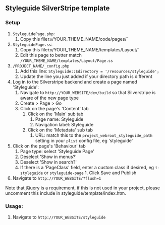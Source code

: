 ## Styleguide SilverStripe template

### Setup

1. `StyleguidePage.php`:
	1. Copy this file` to `/YOUR_THEME_NAME/code/pages/`
1. `StyleguidePage.ss`:
	1. Copy this file` to `/YOUR_THEME_NAME/templates/Layout/`
	1. Edit this page to better match `/YOUR_THEME_NAME/templates/Layout/Page.ss`
1. `/PROJECT_NAME/_config.php`
	1. Add this line: `Styleguide::$directory = '/resources/styleguide';`
	1. Update the line you just added if your directory path is different
1. Log in to the Silverstripe backend and create a page named 'Styleguide':
	1. Navigate to `http://YOUR_WEBSITE/dev/build` so that Silverstripe is aware of the new page type
	1. Create > Page > Go
	1. Click on the page's 'Content' tab
		1. Click on the 'Main' sub tab
			1. Page name: Styleguide
			1. Navigation label: Styleguide
		1. Click on the 'Metadata' sub tab 
			1. URL: match this to the `project_webroot_styleguide_path` setting in your `plist` config file, eg 'styleguide'
  1. Click on the page's 'Behaviour' tab
		1. Page type: select 'Styleguide Page'
		1. Deselect 'Show in menus?'
		1. Deselect 'Show in search?'
		1. If there is a 'PageClass' field, enter a custom class if desired, eg `t-styleguide` or `styleguide-page`
	1. Click Save and Publish
1. Navigate to `http://YOUR_WEBSITE/?flush=1`
	
Note that jQuery is a requirement, if this is not used in your project, please uncomment this include in styleguide/template/index.htm.

### Usage:

1. Navigate to `http://YOUR_WEBSITE/styleguide`

